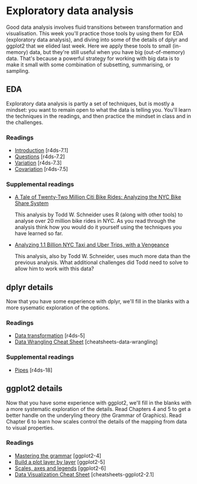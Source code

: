 <!-- Generated automatically from index.yaml. Do not edit by hand -->
# Exploratory data analysis

Good data analysis involves fluid transitions between transformation and visualisation. This week you'll practice those tools by using them for EDA (exploratory data analysis), and diving into some of the details of dplyr and ggplot2 that we elided last week.
Here we apply these tools to small (in-memory) data, but they're still useful when you have big (out-of-memory) data. That's because a powerful strategy for working with big data is to make it small with some combination of subsetting, summarising, or sampling.

## EDA

Exploratory data analysis is partly a set of techniques, but is mostly a mindset: you want to remain open to what the data is telling you. You'll learn the techniques in the readings, and then practice the mindset in class and in the challenges.

### Readings

  * [Introduction](http://r4ds.had.co.nz/exploratory-data-analysis.html#introduction-3) [r4ds-7.1]
  * [Questions](http://r4ds.had.co.nz/exploratory-data-analysis.html#questions) [r4ds-7.2]
  * [Variation](http://r4ds.had.co.nz/exploratory-data-analysis.html#variation) [r4ds-7.3]
  * [Covariation](http://r4ds.had.co.nz/exploratory-data-analysis.html#covariation) [r4ds-7.5]

### Supplemental readings

  * [A Tale of Twenty-Two Million Citi Bike Rides: Analyzing the NYC Bike Share System](http://toddwschneider.com/posts/a-tale-of-twenty-two-million-citi-bikes-analyzing-the-nyc-bike-share-system/)

     This analysis by Todd W. Schneider uses R (along with other tools) to analyse over 20 million bike rides in NYC. As you read through the analysis think how you would do it yourself using the techniques you have learned so far.

  * [Analyzing 1.1 Billion NYC Taxi and Uber Trips, with a Vengeance](http://toddwschneider.com/posts/analyzing-1-1-billion-nyc-taxi-and-uber-trips-with-a-vengeance/)

     This analysis, also by Todd W. Schneider, uses much more data than the previous analysis. What additional challenges did Todd need to solve to allow him to work with this data?


## dplyr details

Now that you have some experience with dplyr, we'll fill in the blanks with a more sysematic exploration of the options.

### Readings

  * [Data transformation](http://r4ds.had.co.nz/transform.html) [r4ds-5]
  * [Data Wrangling Cheat Sheet](https://www.rstudio.com/wp-content/uploads/2015/02/data-wrangling-cheatsheet.pdf) [cheatsheets-data-wrangling]

### Supplemental readings

  * [Pipes](http://r4ds.had.co.nz/pipes.html) [r4ds-18]

## ggplot2 details

Now that you have some experience with ggplot2, we'll fill in the blanks with a more systematic exploration of the details. Read Chapters 4 and 5 to get a better handle on the underyling theory (the Grammar of Graphics). Read Chapter 6 to learn how scales control the details of the mapping from data to visual properties.

### Readings

  * [Mastering the grammar](http://link.springer.com.ezproxy.stanford.edu/chapter/10.1007/978-3-319-24277-4_4) [ggplot2-4]
  * [Build a plot layer by layer](http://link.springer.com.ezproxy.stanford.edu/chapter/10.1007/978-3-319-24277-4_5) [ggplot2-5]
  * [Scales, axes and legends](http://link.springer.com.ezproxy.stanford.edu/chapter/10.1007/978-3-319-24277-4_6) [ggplot2-6]
  * [Data Visualization Cheat Sheet](https://www.rstudio.com/wp-content/uploads/2016/11/ggplot2-cheatsheet-2.1.pdf) [cheatsheets-ggplot2-2.1]

